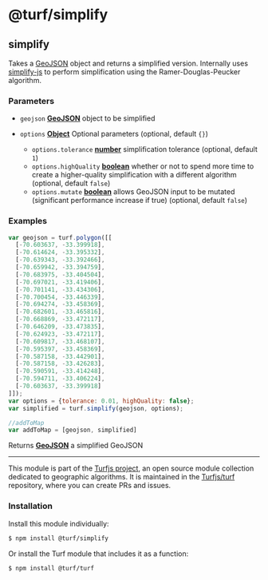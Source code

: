# @turf/simplify

<!-- Generated by documentation.js. Update this documentation by updating the source code. -->

## simplify

Takes a [GeoJSON][1] object and returns a simplified version. Internally uses
[simplify-js][2] to perform simplification using the Ramer-Douglas-Peucker algorithm.

### Parameters

*   `geojson` **[GeoJSON][3]** object to be simplified
*   `options` **[Object][4]** Optional parameters (optional, default `{}`)

    *   `options.tolerance` **[number][5]** simplification tolerance (optional, default `1`)
    *   `options.highQuality` **[boolean][6]** whether or not to spend more time to create a higher-quality simplification with a different algorithm (optional, default `false`)
    *   `options.mutate` **[boolean][6]** allows GeoJSON input to be mutated (significant performance increase if true) (optional, default `false`)

### Examples

```javascript
var geojson = turf.polygon([[
  [-70.603637, -33.399918],
  [-70.614624, -33.395332],
  [-70.639343, -33.392466],
  [-70.659942, -33.394759],
  [-70.683975, -33.404504],
  [-70.697021, -33.419406],
  [-70.701141, -33.434306],
  [-70.700454, -33.446339],
  [-70.694274, -33.458369],
  [-70.682601, -33.465816],
  [-70.668869, -33.472117],
  [-70.646209, -33.473835],
  [-70.624923, -33.472117],
  [-70.609817, -33.468107],
  [-70.595397, -33.458369],
  [-70.587158, -33.442901],
  [-70.587158, -33.426283],
  [-70.590591, -33.414248],
  [-70.594711, -33.406224],
  [-70.603637, -33.399918]
]]);
var options = {tolerance: 0.01, highQuality: false};
var simplified = turf.simplify(geojson, options);

//addToMap
var addToMap = [geojson, simplified]
```

Returns **[GeoJSON][3]** a simplified GeoJSON

[1]: https://tools.ietf.org/html/rfc7946#section-3

[2]: http://mourner.github.io/simplify-js/

[3]: https://tools.ietf.org/html/rfc7946#section-3

[4]: https://developer.mozilla.org/docs/Web/JavaScript/Reference/Global_Objects/Object

[5]: https://developer.mozilla.org/docs/Web/JavaScript/Reference/Global_Objects/Number

[6]: https://developer.mozilla.org/docs/Web/JavaScript/Reference/Global_Objects/Boolean

<!-- This file is automatically generated. Please don't edit it directly:
if you find an error, edit the source file (likely index.js), and re-run
./scripts/generate-readmes in the turf project. -->

---

This module is part of the [Turfjs project](http://turfjs.org/), an open source
module collection dedicated to geographic algorithms. It is maintained in the
[Turfjs/turf](https://github.com/Turfjs/turf) repository, where you can create
PRs and issues.

### Installation

Install this module individually:

```sh
$ npm install @turf/simplify
```

Or install the Turf module that includes it as a function:

```sh
$ npm install @turf/turf
```
